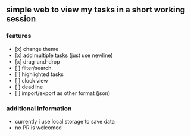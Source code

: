 ## simple web to view my tasks in a short working session

### features
-    [x] change theme
-    [x] add multiple tasks (just use newline)
-    [x] drag-and-drop
-    [ ] filter/search
-    [ ] highlighted tasks
-    [ ] clock view
-    [ ] deadline
-    [ ] import/export as other format (json)

### additional information
  - currently i use local storage to save data
  - no PR is welcomed
